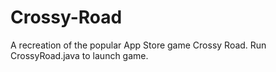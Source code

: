 # Crossy-Road
A recreation of the popular App Store game Crossy Road.
Run CrossyRoad.java to launch game.
